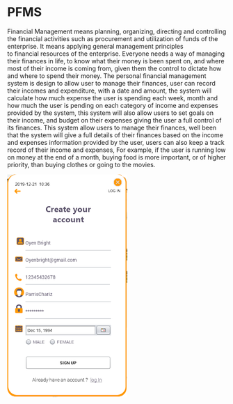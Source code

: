 # PFMS
Financial Management means planning, organizing, directing and controlling
the financial activities such as procurement and utilization of funds of the enterprise. It
means applying general management principles to financial resources of the enterprise.
Everyone needs a way of managing their finances in life, to know what their money is been
spent on, and where most of their income is coming from, given them the control to dictate
how and where to spend their money.
The personal financial management system is design to allow user to manage their
finances, user can record their incomes and expenditure, with a date and amount, the
system will calculate how much expense the user is spending each week, month and how
much the user is pending on each category of income and expenses provided by the
system, this system will also allow users to set goals on their income, and budget on their
expenses giving the user a full control of its finances. This system allow users to manage
their finances, well been that the system will give a full details of their finances based on
the income and expenses information provided by the user, users can also keep a track
record of their income and expenses, For example, if the user is running low on money at
the end of a month, buying food is more important, or of higher priority, than buying
clothes or going to the movies.


![alt text](https://github.com/oyen-bright/PFMS/blob/main/ScreenShots/sc1.png?raw=true)
